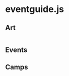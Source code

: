 # eventguide.js


<script src="https://cdnjs.cloudflare.com/ajax/libs/underscore.js/1.13.6/underscore-min.js"></script>
<script src="https://cdnjs.cloudflare.com/ajax/libs/handlebars.js/4.7.8/handlebars.min.js"></script>
<script src="https://cdnjs.cloudflare.com/ajax/libs/PapaParse/5.4.1/papaparse.min.js"></script>
<script src="https://aaronaverill.github.io/eventguide.js/eventguide.js?v0.0.1"></script>

<script>
var csv = new URL('https://docs.google.com/spreadsheets/d/e/2PACX-1vRRPIZfX5vvPgBpOKg2FhtZLTEy6eP7j3XedCeatinlD40yL9hzRI6wfodubi2O51qvYGxJBELMutOb/pub?output=csv')
var sections = ['NEIGHBORHOODS','FEATURES','ART','CAMPS','EVENTS']
var view = new EventView(csv, sections)
window.addEventListener("load", view.render)
</script>

<style>
.print-only {
  display: none;
}
.event-section-header {
}
.event-item-block {
  break-inside: avoid;
  padding-bottom: 1rem;
}
.event-item-title h3 {
  color: #333;
  display: inline-block;
  font-size: 1.8rem;
  font-weight: lighter;
  letter-spacing: -.8px;
  line-height: 100%;
  margin-bottom: 0;
  text-transform: none;
}
.event-item-title h5 {
  display: inline;
  font-size: 1.2rem;
}
.event-item-description {
  padding-top: .5rem;
}
.event-section-two-column {
  column-count: 2;
  column-gap: 1rem;
}
.event-section-two-column .event-item-title,
.event-section-two-column .event-item-subtitle, 
.event-section-two-column .event-item-description {
  text-align: center;
}
.event-artist-name {
  font-weight: bold;
}
.event-day-header,
.event-time-header {
  text-align: center;
}
.event-day-header {
  background-color: #e0eaf0;
  font-size: 1.7rem;
  padding-top: .7rem;
  padding-bottom: .8rem;
}
.event-time-header {
  font-size: 1.4rem;
  margin-top: .2rem;
  margin-bottom: 0;
}
@media print {
  .print-only {
    display: initial !important;
  }
  .screen-only {
    display: none;
  }
  body {
    -webkit-print-color-adjust: exact !important;
  }
  header#header,
  #preFooter,
  footer#footer {
    display:none;
  }
  main#page {
    padding: 0;
  }
  a.sqs-block-button-element {
    display: none !important;
  }
  @page {
    margin: 0.6in;
  }
  .event-item-description {
    line-height: 1.5rem;
    font-size: 1.1rem;
  }
  .event-day-header {
    background-color: #f0f0f0;
    border-bottom: 1px solid #333;
  }
}
</style>

<div id="event-pocket-guide">
  <h2 class="event-section-header">Art</h2>
  <div class="event-section-ART event-section-two-column" data-template="event-template-ART"></div>
<script id="event-template-ART" type="text/x-handlebars-template">
  {{#each ART}} 
  <div class="event-item-block">
    <div class="event-item-title">
      <h3>{{name}}</h3>
    </div>
    <div class="event-item-subtitle">by <span class="event-artist-name">{{artist}}</span>{{#if location}} &bull; {{location}}{{/if}}{{#if grant}} &bull; <strong>Awarded {{grant}}</strong>{{/if}}</div>
    <div class="event-item-description">{{breaklines description}}</div>
  </div>
  {{/each}}
</script>
  <h2 class="event-section-header">Events</h2>
  <div class="event-section-EVENTS" data-template="event-template-EVENTS"></div>
<script id="event-template-EVENTS" type="text/x-handlebars-template">
  {{#each eventsByDay}} 
  <h3 class="event-day-header">{{dayName}}</h3>
    {{#each eventsByTime}}
    <h4 class="event-time-header">{{timeText}}</h4>
      {{#each events}}
      <div class="event-item-block">
        <div class="event-item-title">
          <h5>{{type}} {{name}} ({{duration}})</h5> with <strong>{{host}}</strong> at <strong>{{location}}</strong>
        </div>
        <div class="event-item-description">{{breaklines description}}</div>
      </div>
      {{/each}}
    {{/each}}
  {{/each}}
</script>
  <!-- Stages? -->
  <h2 class="event-section-header">Camps</h2>
  <div class="event-section-CAMPS event-section-two-column" data-template="event-template-CAMPS"></div>
<script id="event-template-CAMPS" type="text/x-handlebars-template">
  {{#each CAMPS}} 
  <div class="event-item-block">
    <div class="event-item-title">
      <h3>{{name}}{{#if mapid}} &bull; ({{mapid}}){{/if}}</h3>
    </div>
    <div class="event-item-subtitle">{{#each genreIcons}}{{this}} {{/each}}{{#if neighborhood}} &bull; {{neighborhood}}{{/if}}</div>
    <div class="event-item-description">{{breaklines description}}</div>
  </div>
  {{/each}}
</script>
</div>
